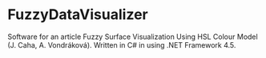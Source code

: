 # FuzzyDataVisualizer

Software for an article Fuzzy Surface Visualization Using HSL Colour Model (J. Caha, A. Vondráková). Written in C# in using .NET Framework 4.5. 
